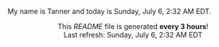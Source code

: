 My name is Tanner and today is Sunday, July 6, 2:32 AM EDT.

<p align="center">This <i>README</i> file is generated <b>every 3 hours</b>!</br>Last refresh: Sunday, July 6, 2:32 AM EDT<br /></p>
